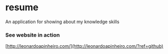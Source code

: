 # resume

An application for showing about my knowledge skills

### See website in action

[http://leonardoapinheiro.com/](http://leonardoapinheiro.com/?ref=github)
